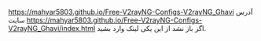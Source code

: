 https://mahyar5803.github.io/Free-V2rayNG-Configs-V2rayNG_Ghavi
آدرس سایت
https://mahyar5803.github.io/Free-V2rayNG-Configs-V2rayNG_Ghavi/index.html
اگر باز نشد از این یکی لینک وارد بشید.
